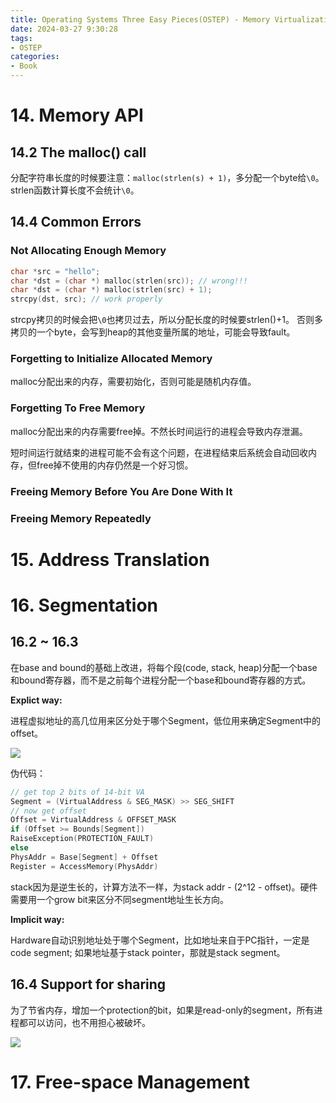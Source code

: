 ```yaml
---
title: Operating Systems Three Easy Pieces(OSTEP) - Memory Virtualization
date: 2024-03-27 9:30:28
tags:
- OSTEP
categories:
- Book
---
```


# 14. Memory API

## 14.2 The malloc() call

分配字符串长度的时候要注意：`malloc(strlen(s) + 1)`，多分配一个byte给`\0`。strlen函数计算长度不会统计`\0`。

## 14.4 Common Errors

### Not Allocating Enough Memory

```c
char *src = "hello";
char *dst = (char *) malloc(strlen(src)); // wrong!!!
char *dst = (char *) malloc(strlen(src) + 1);
strcpy(dst, src); // work properly
```

strcpy拷贝的时候会把`\0`也拷贝过去，所以分配长度的时候要strlen()+1。
否则多拷贝的一个byte，会写到heap的其他变量所属的地址，可能会导致fault。

### Forgetting to Initialize Allocated Memory

malloc分配出来的内存，需要初始化，否则可能是随机内存值。

### Forgetting To Free Memory

malloc分配出来的内存需要free掉。不然长时间运行的进程会导致内存泄漏。

短时间运行就结束的进程可能不会有这个问题，在进程结束后系统会自动回收内存，但free掉不使用的内存仍然是一个好习惯。

### Freeing Memory Before You Are Done With It

### Freeing Memory Repeatedly

# 15. Address Translation

# 16. Segmentation

## 16.2 ~ 16.3

在base and bound的基础上改进，将每个段(code, stack, heap)分配一个base和bound寄存器，而不是之前每个进程分配一个base和bound寄存器的方式。

**Explict way:**

进程虚拟地址的高几位用来区分处于哪个Segment，低位用来确定Segment中的offset。

![](https://xyc-1316422823.cos.ap-shanghai.myqcloud.com/20240329170651.png)

伪代码：

```c
// get top 2 bits of 14-bit VA
Segment = (VirtualAddress & SEG_MASK) >> SEG_SHIFT
// now get offset
Offset = VirtualAddress & OFFSET_MASK
if (Offset >= Bounds[Segment])
RaiseException(PROTECTION_FAULT)
else
PhysAddr = Base[Segment] + Offset
Register = AccessMemory(PhysAddr)
```

stack因为是逆生长的，计算方法不一样，为stack addr - (2^12 - offset)。硬件需要用一个grow bit来区分不同segment地址生长方向。

**Implicit way:**

Hardware自动识别地址处于哪个Segment，比如地址来自于PC指针，一定是code segment; 如果地址基于stack pointer，那就是stack segment。

## 16.4 Support for sharing

为了节省内存，增加一个protection的bit，如果是read-only的segment，所有进程都可以访问，也不用担心被破坏。

![](https://xyc-1316422823.cos.ap-shanghai.myqcloud.com/20240329172922.png)

# 17. Free-space Management
